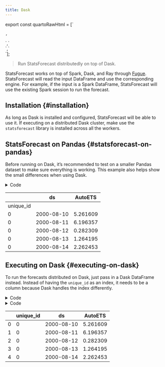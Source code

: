 ```yaml
---
title: Dask
---
```


export const quartoRawHtml =
[`<div>
<style scoped>
    .dataframe tbody tr th:only-of-type {
        vertical-align: middle;
    }
    .dataframe tbody tr th {
        vertical-align: top;
    }
    .dataframe thead th {
        text-align: right;
    }
</style>
`,`
</div>`,`<div>
<style scoped>
    .dataframe tbody tr th:only-of-type {
        vertical-align: middle;
    }
    .dataframe tbody tr th {
        vertical-align: top;
    }
    .dataframe thead th {
        text-align: right;
    }
</style>
`,`
</div>`];

> Run StatsForecast distributedly on top of Dask.

StatsForecast works on top of Spark, Dask, and Ray through
[Fugue](https://github.com/fugue-project/fugue/). StatsForecast will
read the input DataFrame and use the corresponding engine. For example,
if the input is a Spark DataFrame, StatsForecast will use the existing
Spark session to run the forecast.

## Installation {#installation}

As long as Dask is installed and configured, StatsForecast will be able
to use it. If executing on a distributed Dask cluster, make use the
`statsforecast` library is installed across all the workers.

## StatsForecast on Pandas {#statsforecast-on-pandas}

Before running on Dask, it’s recommended to test on a smaller Pandas
dataset to make sure everything is working. This example also helps show
the small differences when using Dask.

<details>
<summary>Code</summary>

``` python
from statsforecast.core import StatsForecast
from statsforecast.models import ( 
    AutoARIMA,
    AutoETS,
)
from statsforecast.utils import generate_series

n_series = 4
horizon = 7

series = generate_series(n_series)

sf = StatsForecast(
    models=[AutoETS(season_length=7)],
    freq='D',
)
sf.forecast(df=series, h=horizon).head()
```

</details>
<div dangerouslySetInnerHTML={{ __html: quartoRawHtml[0] }} />

|           | ds         | AutoETS  |
|-----------|------------|----------|
| unique_id |            |          |
| 0         | 2000-08-10 | 5.261609 |
| 0         | 2000-08-11 | 6.196357 |
| 0         | 2000-08-12 | 0.282309 |
| 0         | 2000-08-13 | 1.264195 |
| 0         | 2000-08-14 | 2.262453 |

<div dangerouslySetInnerHTML={{ __html: quartoRawHtml[1] }} />

## Executing on Dask {#executing-on-dask}

To run the forecasts distributed on Dask, just pass in a Dask DataFrame
instead. Instead of having the `unique_id` as an index, it needs to be a
column because Dask handles the index differently.

<details>
<summary>Code</summary>

``` python
import dask.dataframe as dd

# Make unique_id a column
series = series.reset_index()
series['unique_id'] = series['unique_id'].astype(str)

ddf = dd.from_pandas(series, npartitions=4)
```

</details>
<details>
<summary>Code</summary>

``` python
sf.forecast(df=ddf, h=horizon).compute().head()
```

</details>
<div dangerouslySetInnerHTML={{ __html: quartoRawHtml[2] }} />

|     | unique_id | ds         | AutoETS  |
|-----|-----------|------------|----------|
| 0   | 0         | 2000-08-10 | 5.261609 |
| 1   | 0         | 2000-08-11 | 6.196357 |
| 2   | 0         | 2000-08-12 | 0.282309 |
| 3   | 0         | 2000-08-13 | 1.264195 |
| 4   | 0         | 2000-08-14 | 2.262453 |

<div dangerouslySetInnerHTML={{ __html: quartoRawHtml[3] }} />

